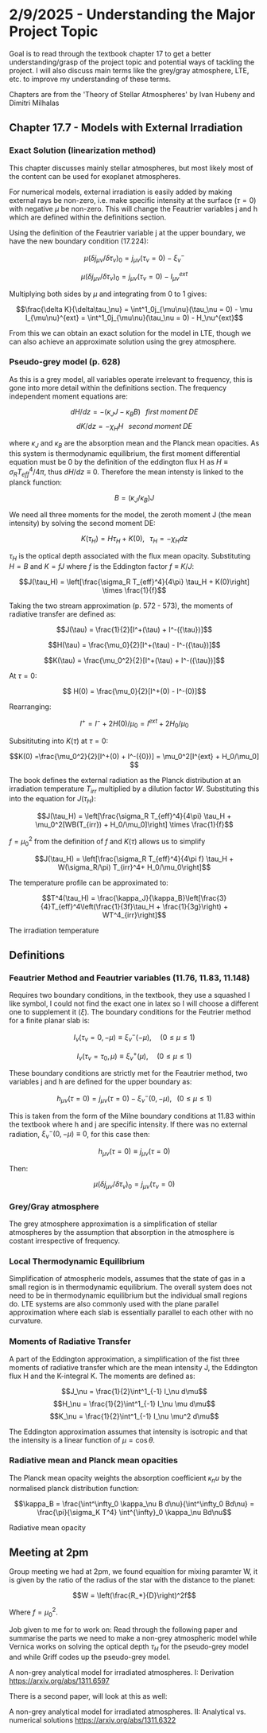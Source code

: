 # 2/9/2025 - Understanding the Major Project Topic

Goal is to read through the textbook chapter 17 to get a better understanding/grasp of the project topic and potential ways of tackling the project. I will also discuss main terms like the grey/gray atmosphere, LTE, etc. to improve my understanding of these terms.

Chapters are from the 'Theory of Stellar Atmospheres' by Ivan Hubeny and Dimitri Milhalas

## Chapter 17.7 - Models with External Irradiation

### Exact Solution (linearization method)
This chapter discusses mainly stellar atmospheres, but most likely most of the content can be used for exoplanet atmospheres.

For numerical models, external irradiation is easily added by making external rays be non-zero, i.e. make specific intensity at the surface ($\tau = 0$) with negative $\mu$ be non-zero. This will change the Feautrier variables j and h which are defined within the definitions section.

Using the definition of the Feautrier variable j at the upper boundary, we have the new boundary condition  (17.224):

$$\mu (\delta j_{\mu\nu}/\delta\tau_\nu)_0 = j_{\mu\nu}(\tau_\nu = 0) - \xi^-_{\nu} $$

$$\mu (\delta j_{\mu\nu}/\delta\tau_\nu)_0 = j_{\mu\nu}(\tau_\nu = 0) - I_{\mu\nu}^{ext}$$

Multiplying both sides by $\mu$ and integrating from 0 to 1 gives:

$$\frac{\delta K}{\delta\tau_\nu} = \int^1_0j_{\mu\nu}(\tau_\nu = 0) - \mu I_{\mu\nu}^{ext} = \int^1_0j_{\mu\nu}(\tau_\nu = 0) - H_\nu^{ext}$$

From this we can obtain an exact solution for the model in LTE, though we can also achieve an approximate solution using the grey atmosphere. 

### Pseudo-grey model (p. 628)

As this is a grey model, all variables operate irrelevant to frequency, this is gone into more detail within the definitions section. The frequency independent moment equations are:

$$dH/dz = - (\kappa_J J - \kappa_B B)\; \; \;  first \; moment \; DE$$
$$dK/dz = -\chi_H H \; \; \; second \; moment \; DE$$

where $\kappa_J$ and $\kappa_B$ are the absorption mean and the Planck mean opacities. As this system is thermodynamic equilibrium, the first moment differential equation must be 0 by the definition of the eddington flux H as $H \equiv \sigma_R T_{eff}^4/4\pi$, thus $dH/dz \equiv 0$. Therefore the mean intensty is linked to the planck function:

$$B = (\kappa_J/\kappa_B)J$$


 We need all three moments for the model, the zeroth moment J (the mean intensity) by solving the second moment DE:

$$K(\tau_H) = H\tau_H + K(0), \; \;\; \tau_H = -\chi_H dz $$

$\tau_H$ is the optical depth associated with the flux mean opacity. Substituting $H = B$ and $K = fJ$ where $f$ is the Eddington factor $f \equiv K/J$:

$$J(\tau_H) = \left[\frac{\sigma_R T_{eff}^4}{4\pi} \tau_H + K(0)\right] \times \frac{1}{f}$$

Taking the two stream approximation (p. 572 - 573), the moments of radiative transfer are defined as:

$$J(\tau) = \frac{1}{2}[I^+(\tau) + I^-({\tau})]$$

$$H(\tau) = \frac{\mu_0}{2}[I^+(\tau) - I^-({\tau})]$$

$$K(\tau) = \frac{\mu_0^2}{2}[I^+(\tau) + I^-({\tau})]$$

At $\tau = 0$:

$$ H(0) = \frac{\mu_0}{2}[I^+(0) - I^-(0)]$$

Rearranging:

$$I^+ = I^- + 2H(0)/\mu_0 = I^{ext} + 2H_0/\mu_0$$

Subsitituting into $K(\tau)$ at $\tau = 0$:

$$K(0) =\frac{\mu_0^2}{2}[I^+(0) + I^-({0})] = \mu_0^2[I^{ext} + H_0/\mu_0] $$

The book defines the external radiation as the Planck distribution at an irradiation temperature $T_{irr}$ multiplied by a dilution factor $W$. Substituting this into the equation for $J(\tau_H)$:

$$J(\tau_H) = \left[\frac{\sigma_R T_{eff}^4}{4\pi} \tau_H + \mu_0^2[WB(T_{irr}) + H_0/\mu_0]\right] \times \frac{1}{f}$$

$f = \mu_0^2$ from the definition of $f$ and $K(\tau)$ allows us to simplify 

$$J(\tau_H) = \left[\frac{\sigma_R T_{eff}^4}{4\pi f} \tau_H + W(\sigma_R/\pi) T_{irr}^4+ H_0/\mu_0\right]$$

The temperature profile can be approximated to:

$$T^4(\tau_H) = \frac{\kappa_J}{\kappa_B}\left[\frac{3}{4}T_{eff}^4\left(\frac{1}{3f}\tau_H + \frac{1}{3g}\right) + WT^4_{irr}\right]$$


The irradiation temperature 

## Definitions
### Feautrier Method and Feautrier variables (11.76, 11.83, 11.148)
Requires two boundary conditions, in the textbook, they use a squashed I like symbol, I could not find the exact one in latex so I will choose a different one to supplement it ($\xi$). The boundary conditions for the Feutrier method for a finite planar slab is:

$$I_\nu(\tau_\nu = 0, -\mu) \equiv \xi_\nu^-(-\mu), \;\;\;\;\; (0 \leq \mu \leq 1)$$

$$I_\nu(\tau_\nu = \tau_0, \mu) \equiv \xi_\nu^+(\mu), \;\;\;\;\; (0 \leq \mu \leq 1)$$

These boundary conditions are strictly met for the Feautrier method, two variables j and h are defined for the upper boundary as:

$$h_{\mu\nu}(\tau = 0) = j_{\mu\nu}(\tau = 0) - \xi_\nu^-(0,-\mu), \;\;\; (0\leq\mu\leq1)$$

This is taken from the form of the Milne boundary conditions at 11.83 within the textbook where h and j are specific intensity. If there was no external radiation, $\xi_\nu^-(0,-\mu) \equiv 0$, for this case then:

$$h_{\mu\nu}(\tau = 0) \equiv j_{\mu\nu}(\tau = 0)$$

Then:

$$\mu (\delta j_{\mu\nu}/\delta\tau_\nu)_0 = j_{\mu\nu}(\tau_\nu = 0) $$

### Grey/Gray atmosphere

The grey atmosphere approximation is a simplification of stellar atmospheres by the assumption that absorption in the atmosphere is costant irrespective of frequency. 

### Local Thermodynamic Equilibrium

Simplification of atmospheric models, assumes that the state of gas in a small region is in thermodynamic equilibrium. The overall system does not need to be in thermodynamic equilibrium but the individual small regions do. LTE systems are also commonly used with the plane parallel approximation where each slab is essentially parallel to each other with no curvature.

### Moments of Radiative Transfer

A part of the Eddington approximation, a simplification of the fist three moments of radiative transfer which are the mean intensity J, the Eddington flux H and the K-integral K. The moments are defined as:

$$J_\nu = \frac{1}{2}\int^1_{-1} I_\nu d\mu$$
$$H_\nu = \frac{1}{2}\int^1_{-1} I_\nu \mu d\mu$$
$$K_\nu = \frac{1}{2}\int^1_{-1} I_\nu \mu^2 d\mu$$

The Eddington approximation assumes that intensity is isotropic and that the intensity is a linear function of $\mu= \cos\theta$. 

### Radiative mean and Planck mean opacities

The Planck mean opacity weights the absorption coefficient $\kappa_nu$ by the normalised planck distribution function:

$$\kappa_B = \frac{\int^\infty_0 \kappa_\nu B d\nu}{\int^\infty_0 Bd\nu} = \frac{\pi}{\sigma_K T^4} \int^{\infty}_0 \kappa_\nu Bd\nu$$

Radiative mean opacity 


## Meeting at 2pm

Group meeting we had at 2pm, we found equaition for mixing paramter W, it is given by the ratio of the radius of the star with the distance to the planet:

$$W = \left(\frac{R_*}{D}\right)^2f$$

Where $f = \mu_0^2$.

Job given to me for to work on: Read through the following paper and summarise the parts we need to make a non-grey atmospheric model while Vernica works on solving the optical depth $\tau_H$ for the pseudo-grey model and while Griff codes up the pseudo-grey model.

A non-grey analytical model for irradiated atmospheres. I: Derivation
https://arxiv.org/abs/1311.6597

There is a second paper, will look at this as well:

A non-grey analytical model for irradiated atmospheres. II: Analytical vs. numerical solutions
https://arxiv.org/abs/1311.6322
